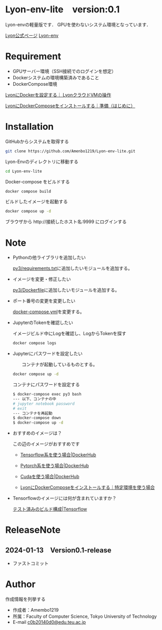 # Lyon-env-lite　version:0.1

Lyon-envの軽量版です．
GPUを使わないシステム環境となっています．


[Lyon公式ページ](https://sites.google.com/edu.teu.ac.jp/cscloud)
[Lyon-env](https://github.com/Amenbo1219/Lyon-env)


# Requirement

* GPUサーバー環境（SSH接続でのログインを想定）
* Dockerシステムの環境構築済みであること
* DockerCompose環境

[LyonにDockerを設定する｜ LyonクラウドVMの操作](https://sites.google.com/edu.teu.ac.jp/cscloud#h.89lswy9teuzt)

[LyonにDockerComposeをインストールする｜準備（はじめに）](https://power-banana-14a.notion.site/Lyon-JupyerLab-20230428-c4e3134fe8174bf3b6310cdd286d3a2b)


# Installation

GitHubからシステムを取得する
```bash
git clone https://github.com/Amenbo1219/Lyon-env-lite.git
```
Lyon-Envのディレクトリに移動する
```bash
cd Lyon-env-lite
```
Docker-compose をビルドする
```bash
docker compose build
```
ビルドしたイメージを起動する
```bash
docker compose up -d
```
ブラウザから http://接続したホスト名:9999 にログインする

# Note

* Pythonの他ライブラリを追加したい

     [py3/requirements.txt](py3/requirements.txt)に追加したいモジュールを追加する。
* イメージを変更・修正したい

     [py3/Dockerfile](py3/Dockerfile)に追加したいモジュールを追加する。

* ポート番号の変更を変更したい

     [docker-compose.yml](docker-compose.yml)を変更する。
* JupyterのTokenを確認したい

     イメージビルド中にLogを確認し、LogからTokenを探す
    ```bash
    docker compose logs
    ```
* Jupyterにパスワードを設定したい

    　　コンテナが起動しているものとする。

    ```bash
    docker compose up -d
    ```
    コンテナにパスワードを設定する
    ```bash
    $ docker-compose exec py3 bash
    --- 以下、コンテナの中
    # jupyter notebook password
    # exit
    --- コンテナを再起動
    $ docker-compose down
    $ docker-compose up -d
    ```
* おすすめのイメージは？

    この辺のイメージがおすすめです

    * [Tensorflow系を使う場合|DockerHub](https://hub.docker.com/r/tensorflow/tensorflow/tags)

    * [Pytorch系を使う場合|DockerHub](https://hub.docker.com/r/pytorch/pytorch/tags)

    * [Cudaを使う場合|DockerHub](https://hub.docker.com/r/nvidia/cuda/tags)

    * [LyonにDockerComposeをインストールする｜特定環境を使う場合](https://sites.google.com/edu.teu.ac.jp/cscloud#h.d6y8bo3ee6h1)

* Tensorflowのイメージには何が含まれていますか？

     [テスト済みのビルド構成|Tensorflow](https://www.tensorflow.org/install/source?hl=ja#gpu)

# ReleaseNote
## 2024-01-13　Version0.1-release
* ファストコミット

# Author

作成情報を列挙する

* 作成者：Amembo1219
* 所属：Faculty of Computer Science, Tokyo University of Technology 
* E-mail c0b20140d0@edu.teu.ac.jp

